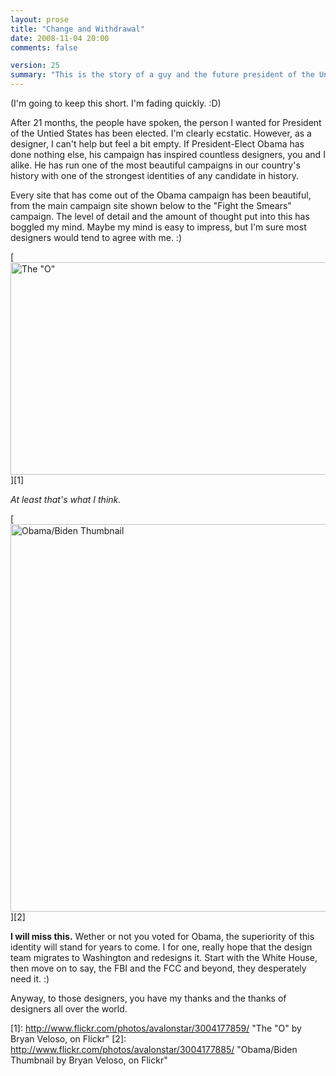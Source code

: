 ```yaml
---
layout: prose
title: "Change and Withdrawal"
date: 2008-11-04 20:00
comments: false

version: 25
summary: "This is the story of a guy and the future president of the United States. While said guy is completely elated that his candidate for president has won, he can't help but feel some emptiness at the fact that the campaign is now over. Said guy bids goodbye to one of his favorite identities, ever."
---
```


(I'm going to keep this short. I'm fading quickly. :D)

After 21 months, the people have spoken, the person I wanted for President of the Untied States has been elected. I'm clearly ecstatic. However, as a designer, I can't help but feel a bit empty. If President-Elect Obama has done nothing else, his campaign has inspired countless designers, you and I alike. He has run one of the most beautiful campaigns in our country's history with one of the strongest identities of any candidate in history.

Every site that has come out of the Obama campaign has been beautiful, from the main campaign site shown below to the "Fight the Smears" campaign. The level of detail and the amount of thought put into this has boggled my mind. Maybe my mind is easy to impress, but I'm sure most designers would tend to agree with me. :)

[<img src="http://farm4.static.flickr.com/3225/3004177859_ba384e6b05_o.png" width="620" height="340" alt="The &quot;O&quot;" />][1]

*At least that's what I think.*

[<img src="http://farm4.static.flickr.com/3183/3004177885_ba7da13cb3_o.png" width="620" height="620" alt="Obama/Biden Thumbnail" />][2]

**I will miss this.** Wether or not you voted for Obama, the superiority of this identity will stand for years to come. I for one, really hope that the design team migrates to Washington and redesigns it. Start with the White House, then move on to say, the FBI and the FCC and beyond, they desperately need it. :)

Anyway, to those designers, you have my thanks and the thanks of designers all over the world.

[1]: http://www.flickr.com/photos/avalonstar/3004177859/ "The "O" by Bryan Veloso, on Flickr"
[2]: http://www.flickr.com/photos/avalonstar/3004177885/ "Obama/Biden Thumbnail by Bryan Veloso, on Flickr"
